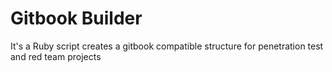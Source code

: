 # Gitbook Builder
It's a Ruby script creates a gitbook compatible structure for penetration test and red team projects 

